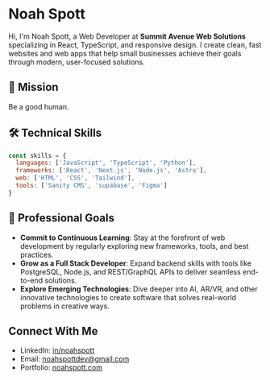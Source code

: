 # Noah Spott
Hi, I'm Noah Spott, a Web Developer at **Summit Avenue Web Solutions** specializing in React, TypeScript, and responsive design. I create clean, fast websites and web apps that help small businesses achieve their goals through modern, user-focused solutions.

## 🎯 Mission
Be a good human.

## 🛠️ Technical Skills
```javascript
const skills = {
  languages: ['JavaScript', 'TypeScript', 'Python'],
  frameworks: ['React', 'Next.js', 'Node.js', 'Astro'],
  web: ['HTML', 'CSS', 'Tailwind'],
  tools: ['Sanity CMS', 'supabase', 'Figma']
}
```

## 🎯 Professional Goals
- **Commit to Continuous Learning**: Stay at the forefront of web development by regularly exploring new frameworks, tools, and best practices.
- **Grow as a Full Stack Developer**: Expand backend skills with tools like PostgreSQL, Node.js, and REST/GraphQL APIs to deliver seamless end-to-end solutions.  
- **Explore Emerging Technologies**: Dive deeper into AI, AR/VR, and other innovative technologies to create software that solves real-world problems in creative ways.  

## Connect With Me
- LinkedIn: [in/noahspott](https://www.linkedin.com/in/noahspott/)
- Email: [noahspottdev@gmail.com](mailto:noahspottdev@gmail.com)
- Portfolio: [noahspott.com](https://noahspott.com)
